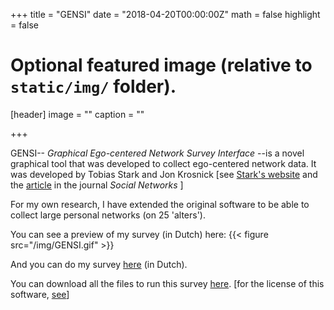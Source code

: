 +++
title = "GENSI"
date = "2018-04-20T00:00:00Z"
math = false
highlight = false

# Optional featured image (relative to `static/img/` folder).
[header]
image = ""
caption = ""

+++

GENSI-- *Graphical Ego-centered Network Survey Interface* --is a novel graphical tool that was developed to collect ego-centered network data. It was developed by Tobias Stark and Jon Krosnick [see [Stark's website](http://www.tobiasstark.nl/GENSI/GENSI.htm) and the [article](https://www.sciencedirect.com/science/article/pii/S0378873316300284) in the journal *Social Networks* ] 

For my own research, I have extended the original software to be able to collect large personal networks (on 25 'alters').

You can see a preview of my survey (in Dutch) here:
{{< figure src="/img/GENSI.gif" >}}


And you can do my survey [here](http://stulp.gmw.rug.nl/phptmp/survey.php) (in Dutch).

You can download all the files to run this survey [here](/pdf/GENSI_Stulp_Social_Networks_and_Fertility.zip). [for the license of this software, [see](http://www.tobiasstark.nl/GENSI/GENSI.htm)]
